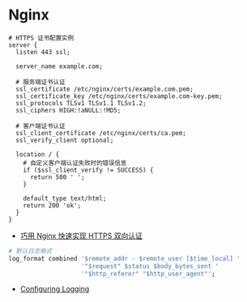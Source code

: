 # Nginx

```nginx
# HTTPS 证书配置实例
server {
  listen 443 ssl;

  server_name example.com;

  # 服务端证书认证
  ssl_certificate /etc/nginx/certs/example.com.pem;
  ssl_certificate_key /etc/nginx/certs/example.com-key.pem;
  ssl_protocols TLSv1 TLSv1.1 TLSv1.2;
  ssl_ciphers HIGH:!aNULL:!MD5;

  # 客户端证书认证
  ssl_client_certificate /etc/nginx/certs/ca.pem;
  ssl_verify_client optional;

  location / {
    # 自定义客户端认证失败时的错误信息
    if ($ssl_client_verify != SUCCESS) {
      return 500 ' ';
    }

    default_type text/html;
    return 200 'ok';
  }
}
```

- [巧用 Nginx 快速实现 HTTPS 双向认证](https://blog.csdn.net/easylife206/article/details/107776854)

```sh
# 默认日志格式
log_format combined '$remote_addr - $remote_user [$time_local] '
                    '"$request" $status $body_bytes_sent '
                    '"$http_referer" "$http_user_agent"';
```

- [Configuring Logging](https://docs.nginx.com/nginx/admin-guide/monitoring/logging/)

